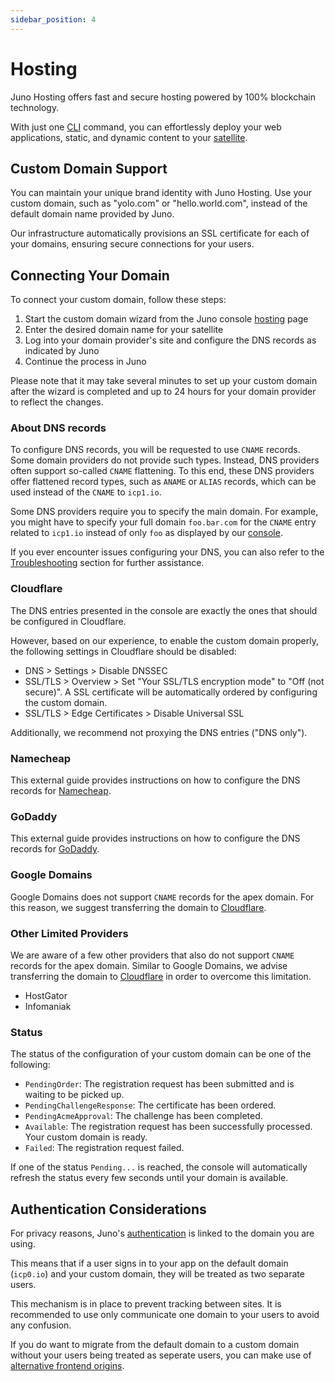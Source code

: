 ```yaml
---
sidebar_position: 4
---
```


# Hosting

Juno Hosting offers fast and secure hosting powered by 100% blockchain technology.

With just one [CLI] command, you can effortlessly deploy your web applications, static, and dynamic content to your [satellite].

## Custom Domain Support

You can maintain your unique brand identity with Juno Hosting. Use your custom domain, such as "yolo.com" or "hello.world.com", instead of the default domain name provided by Juno.

Our infrastructure automatically provisions an SSL certificate for each of your domains, ensuring secure connections for your users.

## Connecting Your Domain

To connect your custom domain, follow these steps:

1. Start the custom domain wizard from the Juno console [hosting](https://console.juno.build/hosting) page
2. Enter the desired domain name for your satellite
3. Log into your domain provider's site and configure the DNS records as indicated by Juno
4. Continue the process in Juno

Please note that it may take several minutes to set up your custom domain after the wizard is completed and up to 24 hours for your domain provider to reflect the changes.

### About DNS records

To configure DNS records, you will be requested to use `CNAME` records. Some domain providers do not provide such types. Instead, DNS providers often support so-called `CNAME` flattening. To this end, these DNS providers offer flattened record types, such as `ANAME` or `ALIAS` records, which can be used instead of the `CNAME` to `icp1.io`.

Some DNS providers require you to specify the main domain. For example, you might have to specify your full domain `foo.bar.com` for the `CNAME` entry related to `icp1.io` instead of only `foo` as displayed by our [console].

If you ever encounter issues configuring your DNS, you can also refer to the [Troubleshooting](https://internetcomputer.org/docs/current/developer-docs/production/custom-domain/#troubleshooting) section for further assistance.

### Cloudflare

The DNS entries presented in the console are exactly the ones that should be configured in Cloudflare.

However, based on our experience, to enable the custom domain properly, the following settings in Cloudflare should be disabled:

- DNS > Settings > Disable DNSSEC
- SSL/TLS > Overview > Set "Your SSL/TLS encryption mode" to "Off (not secure)". A SSL certificate will be automatically ordered by configuring the custom domain.
- SSL/TLS > Edge Certificates > Disable Universal SSL

Additionally, we recommend not proxying the DNS entries ("DNS only").

### Namecheap

This external guide provides instructions on how to configure the DNS records for [Namecheap](https://internetcomputer.org/docs/current/developer-docs/production/custom-domain/dns-setup#namecheap).

### GoDaddy

This external guide provides instructions on how to configure the DNS records for [GoDaddy](https://internetcomputer.org/docs/current/developer-docs/production/custom-domain/dns-setup#godaddy).

### Google Domains

Google Domains does not support `CNAME` records for the apex domain. For this reason, we suggest transferring the domain to [Cloudflare](#cloudflare).

### Other Limited Providers

We are aware of a few other providers that also do not support `CNAME` records for the apex domain. Similar to Google Domains, we advise transferring the domain to [Cloudflare](#cloudflare) in order to overcome this limitation.

- HostGator
- Infomaniak

### Status

The status of the configuration of your custom domain can be one of the following:

- `PendingOrder`: The registration request has been submitted and is waiting to be picked up.
- `PendingChallengeResponse`: The certificate has been ordered.
- `PendingAcmeApproval`: The challenge has been completed.
- `Available`: The registration request has been successfully processed. Your custom domain is ready.
- `Failed`: The registration request failed.

If one of the status `Pending...` is reached, the console will automatically refresh the status every few seconds until your domain is available.

## Authentication Considerations

For privacy reasons, Juno's [authentication](authentication.md) is linked to the domain you are using.

This means that if a user signs in to your app on the default domain (`icp0.io`) and your custom domain, they will be treated as two separate users.

This mechanism is in place to prevent tracking between sites. It is recommended to use only communicate one domain to your users to avoid any confusion.

If you do want to migrate from the default domain to a custom domain without your users being treated as seperate users, you can make use of [alternative frontend origins](https://internetcomputer.org/docs/current/developer-docs/integrations/internet-identity/alternative-origins/).

[CLI]: ../miscellaneous/cli.md
[satellite]: ../terminology.md#satellite
[console]: ../terminology.md#console
